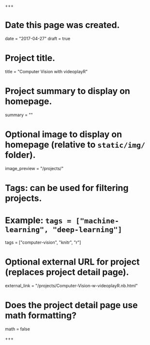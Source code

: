 +++
# Date this page was created.
date = "2017-04-27"
draft = true

# Project title.
title = "Computer Vision with videoplayR"

# Project summary to display on homepage.
summary = ""

# Optional image to display on homepage (relative to `static/img/` folder).
image_preview = "/projects/"

# Tags: can be used for filtering projects.
# Example: `tags = ["machine-learning", "deep-learning"]`
tags = ["computer-vision", "knitr", "r"]

# Optional external URL for project (replaces project detail page).
external_link = "/projects/Computer-Vision-w-videoplayR.nb.html"

# Does the project detail page use math formatting?
math = false

+++
